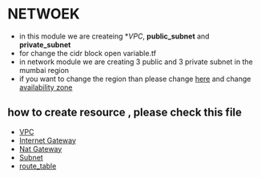 # NETWOEK
- in this module we are createing  **VPC*, **public_subnet** and **private_subnet**
- for change the cidr block open variable.tf
- in network module we are creating 3 public and 3 private subnet in the mumbai region
- if you want to change the region than please change [here](https://github.com/mehulbudasna/Terraform-Module/blob/d44449f5ebd90f282a8d6c701ab92e811797935a/provider.tf#L2) and change [availability zone](https://github.com/mehulbudasna/Terraform-Module/blob/master/network/variable.tf)
## how to create resource , please check this file
- [VPC](https://github.com/mehulbudasna/Terraform-Module/blob/master/network/vpc.tf)
- [Internet Gateway](https://github.com/mehulbudasna/Terraform-Module/blob/master/network/ig.tf)
- [Nat Gateway](https://github.com/mehulbudasna/Terraform-Module/blob/master/network/netig.tf)
- [Subnet](https://github.com/mehulbudasna/Terraform-Module/blob/master/network/subnet.tf)
- [route_table](https://github.com/mehulbudasna/Terraform-Module/blob/master/network/routetable.tf)
